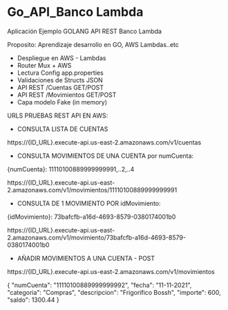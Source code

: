 # Go_API_Banco Lambda 

Aplicación Ejemplo GOLANG API REST  Banco Lambda

Proposito: Aprendizaje desarrollo en GO, AWS Lambdas..etc

-  Despliegue en AWS - Lambdas
-  Router Mux + AWS
-  Lectura Config app.properties
-  Validaciones de Structs JSON
-  API REST /Cuentas GET/POST
-  API REST /Movimientos GET/POST
-  Capa modelo Fake (in memory)


URLS PRUEBAS REST API EN AWS:

- CONSULTA LISTA DE CUENTAS

https://{ID_URL}.execute-api.us-east-2.amazonaws.com/v1/cuentas

- CONSULTA MOVIMIENTOS DE UNA CUENTA por numCuenta: 

{numCuenta}: 11110100889999999991,..2,..4

https://{ID_URL}.execute-api.us-east-2.amazonaws.com/v1/movimientos/11110100889999999991


- CONSULTA DE 1 MOVIMIENTO POR idMovimiento: 

{idMovimiento}: 73bafcfb-a16d-4693-8579-0380174001b0

https://{ID_URL}.execute-api.us-east-2.amazonaws.com/v1/movimiento/73bafcfb-a16d-4693-8579-0380174001b0


- AÑADIR MOVIMIENTOS A UNA CUENTA - POST

https://{ID_URL}.execute-api.us-east-2.amazonaws.com/v1/movimientos

{
        "numCuenta": "11110100889999999992",
        "fecha": "11-11-2021",
        "categoria": "Compras",
        "descripcion": "Frigorifico Bossh",
        "importe": 600,
        "saldo": 1300.44
    }

